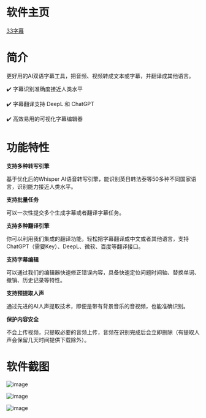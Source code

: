 # 软件主页

[33字幕](https://www.33subs.com/)

# 简介

更好用的AI双语字幕工具，把音频、视频转成文本或字幕，并翻译成其他语言。

✔️ 字幕识别准确度接近人类水平

✔️ 字幕翻译支持 DeepL 和 ChatGPT

✔️ 高效易用的可视化字幕编辑器

# 功能特性

**支持多种转写引擎**

基于优化后的Whisper AI语音转写引擎，能识别英日韩法泰等50多种不同国家语言，识别能力接近人类水平。

**支持批量任务**

可以一次性提交多个生成字幕或者翻译字幕任务。

**支持多种翻译引擎**

你可以利用我们集成的翻译功能，轻松把字幕翻译成中文或者其他语言，支持ChatGPT（需要Key）、DeepL、微软、百度等翻译接口。


**支持字幕编辑**

可以通过我们的编辑器快速修正错误内容，具备快速定位问题时间轴、替换单词、撤销、历史记录等特性。

**支持预提取人声**

通过先进的AI人声提取技术，即便是带有背景音乐的音视频，也能准确识别。

**保护内容安全**

不会上传视频，只提取必要的音频上传，音频在识别完成后会立即删除（有提取人声会保留几天时间提供下载除外）。

# 软件截图

![image](https://github.com/YeDaxia/33subs/assets/4317015/853aac2d-8f77-4722-a8a3-5e35440fe144)

![image](https://github.com/YeDaxia/33subs/assets/4317015/364c3e37-a11b-49ad-b38d-1ab0b9a7e526)

![image](https://github.com/YeDaxia/33subs/assets/4317015/12fa3531-d654-49cc-bd49-678ac45f2054)



